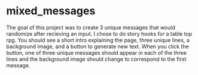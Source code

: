 # mixed_messages
The goal of this project was to create 3 unique messages that would randomize after recieving an input. I chose to do story hooks for a table top rpg.
You should see a short intro explaining the page, three unique lines, a background image, and a button to generate new text.
When you click the button, one of three unique messages should appear in each of the three lines and the background image should change to correspond to the first message.
